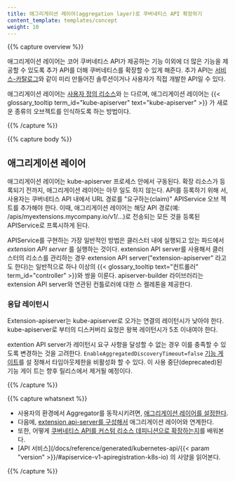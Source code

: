 ```yaml
---
title: 애그리게이션 레이어(aggregation layer)로 쿠버네티스 API 확장하기
content_template: templates/concept
weight: 10
---
```


{{% capture overview %}}

애그리게이션 레이어는 코어 쿠버네티스 API가 제공하는 기능 이외에 더 많은 기능을
제공할 수 있도록 추가 API를 더해 쿠버네티스를 확장할 수 있게 해준다. 추가 API는
[서비스-카탈로그](/docs/concepts/extend-kubernetes/service-catalog/)와 같이 미리
만들어진 솔루션이거나 사용자가 직접 개발한 API일 수 있다.

애그리게이션 레이어는
[사용자 정의 리소스](/docs/concepts/extend-kubernetes/api-extension/custom-resources/)와
는 다르며, 애그리게이션 레이어는
{{< glossary_tooltip term_id="kube-apiserver" text="kube-apiserver" >}} 가 새로
운 종류의 오브젝트를 인식하도록 하는 방법이다.

{{% /capture %}}

{{% capture body %}}

## 애그리게이션 레이어

애그리게이션 레이어는 kube-apiserver 프로세스 안에서 구동된다. 확장 리소스가 등
록되기 전까지, 애그리게이션 레이어는 아무 일도 하지 않는다. API를 등록하기 위해
서, 사용자는 쿠버네티스 API 내에서 URL 경로를 "요구하는(claim)" APIService 오브
젝트를 추가해야 한다. 이때, 애그리게이션 레이어는 해당 API 경로(예:
/apis/myextensions.mycompany.io/v1/...)로 전송되는 모든 것을 등록된 APIService로
프록시하게 된다.

APIService를 구현하는 가장 일반적인 방법은 클러스터 내에 실행되고 있는 파드에서
_extension API server_ 를 실행하는 것이다. extension API server를 사용해서 클러
스터의 리소스를 관리하는 경우 extension API server("extension-apiserver" 라고도
한다)는 일반적으로 하나 이상의
{{< glossary_tooltip text="컨트롤러" term_id="controller" >}}와 쌍을 이룬다.
apiserver-builder 라이브러리는 extension API server와 연관된 컨틀로러에 대한 스
켈레톤을 제공한다.

### 응답 레이턴시

Extension-apiserver는 kube-apiserver로 오가는 연결의 레이턴시가 낮아야 한다.
kube-apiserver로 부터의 디스커버리 요청은 왕복 레이턴시가 5초 이내여야 한다.

extention API server가 레이턴시 요구 사항을 달성할 수 없는 경우 이를 충족할 수
있도록 변경하는 것을 고려한다. `EnableAggregatedDiscoveryTimeout=false`
[기능 게이트](/docs/reference/command-line-tools-reference/feature-gates/)를 설
정해서 타임아웃제한을 비활성화 할 수 있다. 이 사용 중단(deprecated)된 기능 게이
트는 향후 릴리스에서 제거될 예정이다.

{{% /capture %}}

{{% capture whatsnext %}}

- 사용자의 환경에서 Aggregator를 동작시키려면,
  [애그리게이션 레이어를 설정한다](/docs/tasks/access-kubernetes-api/configure-aggregation-layer/).
- 다음에,
  [extension api-server를 구성해서](/docs/tasks/access-kubernetes-api/setup-extension-api-server/)
  애그리게이션 레이어와 연계한다.
- 또한, 어떻게
  [쿠버네티스 API를 커스텀 리소스 데피니션으로 확장하는지](/docs/tasks/access-kubernetes-api/extend-api-custom-resource-definitions/)를
  배워본다.
- [API
  서비스](/docs/reference/generated/kubernetes-api/{{< param "version" >}}/#apiservice-v1-apiregistration-k8s-io)
  의 사양을 읽어본다.

{{% /capture %}}
